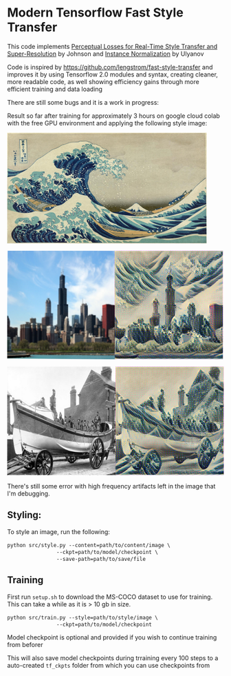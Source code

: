 # Modern Tensorflow Fast Style Transfer

This code implements [Perceptual Losses for Real-Time Style Transfer and Super-Resolution](https://arxiv.org/abs/1508.06576) by Johnson and [Instance Normalization](https://arxiv.org/abs/1607.08022) by Ulyanov

Code is inspired by https://github.com/lengstrom/fast-style-transfer and improves it by using Tensorflow 2.0 modules and syntax, creating cleaner, more readable code, as well showing efficiency gains through more efficient training and data loading

There are still some bugs and it is a work in progress:

Result so far after training for approximately 3 hours on google cloud colab with the free GPU environment and applying the following style image:

<img src="images/style/wave.jpg" alt="great-wave-style" style="zoom:50%;" />

![chicago-great-wave](images/readme/chicago.png)

![boat-great-wave](images/readme/boat.png)

There's still some error with high frequency artifacts left in the image that I'm debugging.

## Styling:

To style an image, run the following:

```
python src/style.py --content=path/to/content/image \
				--ckpt=path/to/model/checkpoint \
				--save-path=path/to/save/file
```

## Training

First run `setup.sh` to download the MS-COCO dataset to use for training. This can take a while as it is > 10 gb in size.

```
python src/train.py --style=path/to/style/image \
				--ckpt=path/to/model/checkpoint
```

Model checkpoint is optional and provided if you wish to continue training from beforer

This will also save model checkpoints during trraining every 100 steps to a auto-created `tf_ckpts` folder from which you can use checkpoints from

